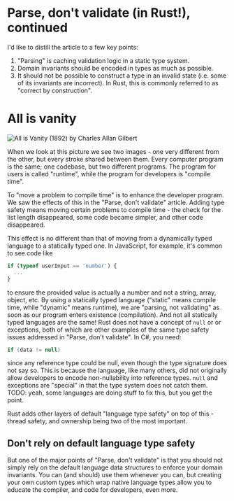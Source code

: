 # Parse, don't validate (in Rust!), continued

I'd like to distill the article to a few key points:

1. "Parsing" is caching validation logic in a static type system.
2. Domain invariants should be encoded in types as much as possible.
3. It should not be possible to construct a type in an invalid state (i.e. some of its invariants are incorrect). In Rust, this is commonly referred to as "correct by construction".

# All is vanity

![All is Vanity (1892) by Charles Allan Gilbert](https://github.com/andrewbanchich/parse_dont_validate_rs/assets/13824577/c1a08954-91ff-4cc3-b144-e71cb43c8dbb)

When we look at this picture we see two images - one very different from the other, but every stroke shared between them.
Every computer program is the same; one codebase, but two different programs. The program for users is called "runtime", while the program for developers is "compile time".

To "move a problem to compile time" is to enhance the developer program. We saw the effects of this in the "Parse, don't validate" article. Adding type safety means moving certain problems to compile time - the check for the list length disappeared, some code became simpler, and other code disappeared.

This effect is no different than that of moving from a dynamically typed language to a statically typed one. In JavaScript, for example, it's common to see code like

```javascript
if (typeof userInput == 'number') {
  ...
}
```

to ensure the provided value is actually a number and not a string, array, object, etc. By using a statically typed language ("static" means compile time, while "dynamic" means runtime), we are "parsing, not validating" as soon as our program enters existence (compilation). And not all statically typed languages are the same! Rust does not have a concept of `null` or or exceptions, both of which are other examples of the same type safety issues addressed in "Parse, don't validate". In C#, you need:

```csharp
if (data != null)
```

since any reference type could be null, even though the type signature does not say so. This is because the language, like many others, did not originally allow developers to encode non-nullability into reference types. `null` and exceptions are "special" in that the type system does not catch them. TODO: yeah, some languages are doing stuff to fix this, but you get the point.

Rust adds other layers of default "language type safety" on top of this - thread safety, and ownership being two of the most important.

## Don't rely on default language type safety

But one of the major points of "Parse, don't validate" is that you should not simply rely on the default language data structures to enforce your domain invariants. You can (and should) use them whenever you can, but creating your own custom types which wrap native language types allow you to educate the compiler, and code for developers, even more.
